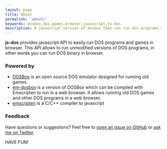 ```yaml
---
layout: page
title: About
permalink: 'about/'
keywords: dosbox,dos,games,browser,javascript,js-dos
description: A javascript version of dosbox that can run dos programs and games in browser.
---
```


**js-dos** provides javascript API to easily run DOS programs and games in browser. This API allows to run unmodified versions of DOS programs, in other words you can run DOS binary in browser.


### Powered by

* [DOSBox](https://www.dosbox.com/) is an open source DOS emulator designed for running old games.
* [em-dosbox](https://github.com/dreamlayers/em-dosbox) is a version of DOSBox which can be compiled with Emscripten to run in a web browser. It allows running old DOS games and other DOS programs in a web browser.
* [emscripten](https://github.com/kripken/emscripten) is a C/C++ compiler to javascript

### Feedback

Have questions or suggestions? Feel free to [open an issue on GitHub](https://github.com/caiiiycuk/js-dos.com/issues/new) or [ask me on Twitter](https://twitter.com/caiiiycuk).

HAVE FUN!
